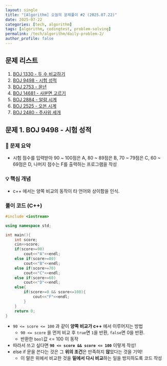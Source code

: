 ```yaml
---
layout: single
title: "[Algorithm] 오늘의 문제풀이 #2 (2025.07.22)"
date: 2025-07-22
categories: [tech, algorithm]
tags: [algorithm, codingtest, problem-solving]
permalink: /tech/algorithm/daily-problem-2/
author_profile: false
---
```


##  문제 리스트

1. [BOJ 1330 - 두 수 비교하기](https://www.acmicpc.net/problem/1330)
2. [BOJ 9498 - 시험 성적](https://www.acmicpc.net/problem/9498)
3. [BOJ 2753 - 윤년](https://www.acmicpc.net/problem/2753)
4. [BOJ 14681 - 사분면 고르기](https://www.acmicpc.net/problem/14681)
5. [BOJ 2884 - 알람 시계](https://www.acmicpc.net/problem/2884)
6. [BOJ 2525 - 오븐 시계](https://www.acmicpc.net/problem/2525)
7. [BOJ 2480 - 주사위 세개](https://www.acmicpc.net/problem/2480)



## 문제 1. BOJ 9498 - 시험 성적

### 📄 문제 요약

- 시험 점수를 입력받아 90 ~ 100점은 A, 80 ~ 89점은 B, 70 ~ 79점은 C, 60 ~ 69점은 D, 나머지 점수는 F를 출력하는 프로그램을 작성

### 💡 핵심 개념

- c++ 에서는 양쪽 비교의 동작이 타 언어와 상이함을 인식.

### 풀이 코드 (C++)

```c++
#include <iostream>

using namespace std;

int main(){
    int score;
    cin>>score;
    if(score>=90)
        cout<<"A"<<endl;
    else if(score>=80)
        cout<<"B"<<endl;
    else if(score>=70)
        cout<<"C"<<endl;
    else if(score>=60)
        cout<<"D"<<endl;
    else{
        if(score>=0 && score<=100){
            cout<<"F"<<endl;
        }
    }
    return 0;
}
```

* `90 <= score <= 100` 과 같이 **양쪽 비교가 c++** 에서 이루어지는 방법
  * `90 <= score` 을 먼저 비교 후 `true`면 `1`을 반환, `false`면 0을 반환.
  * 반환한 `bool`값 <= 100 이 동작
* 따라서 쓰고 싶다면 **`90 <= score && score <= 100`** 이렇게 작성!
* else if 문을 쓴다는 것은 그 **위의 조건**은 만족하지 **않**았다는 것을 기억! 
  * 이 말은 위에서 비교한 것을 **밑에서 다시 비교**하는 일을 방지하도록 코드 작성